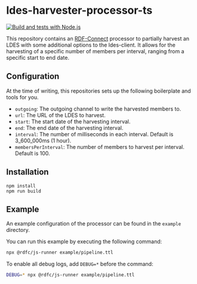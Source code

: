 # ldes-harvester-processor-ts

[![Build and tests with Node.js](https://github.com/rdf-connect/template-processor-ts/actions/workflows/build-test.yml/badge.svg)](https://github.com/rdf-connect/template-processor-ts/actions/workflows/build-test.yml)

This repository contains an [RDF-Connect](https://github.com/rdf-connect) processor to partially harvest an LDES with
some additional options to the ldes-client.
It allows for the harvesting of a specific number of members per interval, ranging from a specific start to end date.

## Configuration

At the time of writing, this repositories sets up the following boilerplate and tools for you.

- `outgoing`: The outgoing channel to write the harvested members to.
- `url`: The URL of the LDES to harvest.
- `start`: The start date of the harvesting interval.
- `end`: The end date of the harvesting interval.
- `interval`: The number of milliseconds in each interval. Default is 3_600_000ms (1 hour).
- `membersPerInterval`: The number of members to harvest per interval. Default is 100.

## Installation

```
npm install
npm run build
```

## Example

An example configuration of the processor can be found in the `example` directory.

You can run this example by executing the following command:

```bash
npx @rdfc/js-runner example/pipeline.ttl
```

To enable all debug logs, add `DEBUG=*` before the command:

```bash
DEBUG=* npx @rdfc/js-runner example/pipeline.ttl
```
